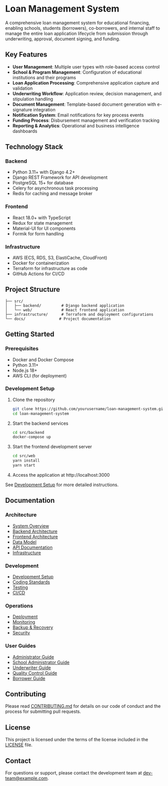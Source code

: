 # Loan Management System

A comprehensive loan management system for educational financing, enabling schools, students (borrowers), co-borrowers, and internal staff to manage the entire loan application lifecycle from submission through underwriting, approval, document signing, and funding.

## Key Features

- **User Management**: Multiple user types with role-based access control
- **School & Program Management**: Configuration of educational institutions and their programs
- **Loan Application Processing**: Comprehensive application capture and validation
- **Underwriting Workflow**: Application review, decision management, and stipulation handling
- **Document Management**: Template-based document generation with e-signature integration
- **Notification System**: Email notifications for key process events
- **Funding Process**: Disbursement management and verification tracking
- **Reporting & Analytics**: Operational and business intelligence dashboards

## Technology Stack

### Backend
- Python 3.11+ with Django 4.2+
- Django REST Framework for API development
- PostgreSQL 15+ for database
- Celery for asynchronous task processing
- Redis for caching and message broker

### Frontend
- React 18.0+ with TypeScript
- Redux for state management
- Material-UI for UI components
- Formik for form handling

### Infrastructure
- AWS (ECS, RDS, S3, ElastiCache, CloudFront)
- Docker for containerization
- Terraform for infrastructure as code
- GitHub Actions for CI/CD

## Project Structure

```
├── src/
│   ├── backend/         # Django backend application
│   └── web/             # React frontend application
├── infrastructure/      # Terraform and deployment configurations
└── docs/               # Project documentation
```

## Getting Started

### Prerequisites

- Docker and Docker Compose
- Python 3.11+
- Node.js 18+
- AWS CLI (for deployment)

### Development Setup

1. Clone the repository
   ```bash
   git clone https://github.com/yourusername/loan-management-system.git
   cd loan-management-system
   ```

2. Start the backend services
   ```bash
   cd src/backend
   docker-compose up
   ```

3. Start the frontend development server
   ```bash
   cd src/web
   yarn install
   yarn start
   ```

4. Access the application at http://localhost:3000

See [Development Setup](docs/development/setup.md) for more detailed instructions.

## Documentation

### Architecture
- [System Overview](docs/architecture/overview.md)
- [Backend Architecture](docs/architecture/backend.md)
- [Frontend Architecture](docs/architecture/frontend.md)
- [Data Model](docs/architecture/data-model.md)
- [API Documentation](docs/architecture/api.md)
- [Infrastructure](docs/architecture/infrastructure.md)

### Development
- [Development Setup](docs/development/setup.md)
- [Coding Standards](docs/development/coding-standards.md)
- [Testing](docs/development/testing.md)
- [CI/CD](docs/development/ci-cd.md)

### Operations
- [Deployment](docs/operations/deployment.md)
- [Monitoring](docs/operations/monitoring.md)
- [Backup & Recovery](docs/operations/backup-recovery.md)
- [Security](docs/operations/security.md)

### User Guides
- [Administrator Guide](docs/user-guides/admin.md)
- [School Administrator Guide](docs/user-guides/school.md)
- [Underwriter Guide](docs/user-guides/underwriter.md)
- [Quality Control Guide](docs/user-guides/qc.md)
- [Borrower Guide](docs/user-guides/borrower.md)

## Contributing

Please read [CONTRIBUTING.md](CONTRIBUTING.md) for details on our code of conduct and the process for submitting pull requests.

## License

This project is licensed under the terms of the license included in the [LICENSE](LICENSE) file.

## Contact

For questions or support, please contact the development team at dev-team@example.com.